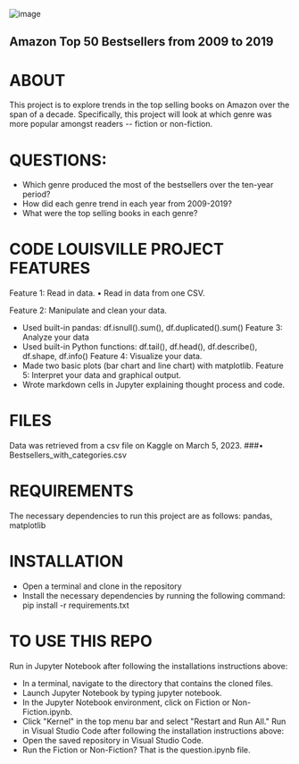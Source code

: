 
![image](https://user-images.githubusercontent.com/123043354/229025032-5524fc56-4425-4088-a0b5-aff5f66cb8ef.png)




## Amazon Top 50 Bestsellers from 2009 to 2019

# ABOUT

This project is to explore trends in the top selling books on Amazon over the span of a decade. Specifically, this project will look at which genre was more popular amongst readers -- fiction or non-fiction. 

# QUESTIONS: 
*	Which genre produced the most of the bestsellers over the ten-year period?
*	How did each genre trend in each year from 2009-2019?
*	What were the top selling books in each genre?

# CODE LOUISVILLE PROJECT FEATURES
Feature 1: Read in data.
•	Read in data from one CSV.

Feature 2: Manipulate and clean your data.
*	Used built-in pandas: df.isnull().sum(), df.duplicated().sum()
Feature 3: Analyze your data
*	Used built-in Python functions: df.tail(), df.head(), df.describe(), df.shape, df.info()
Feature 4: Visualize your data.
*	Made two basic plots (bar chart and line chart) with matplotlib.
Feature 5: Interpret your data and graphical output.
*	Wrote markdown cells in Jupyter explaining thought process and code.

# FILES
Data was retrieved from a csv file on Kaggle on March 5, 2023. 
###•	Bestsellers_with_categories.csv

# REQUIREMENTS
The necessary dependencies to run this project are as follows: pandas, matplotlib

# INSTALLATION
*	Open a terminal and clone in the repository
*	Install the necessary dependencies by running the following command: 
pip install -r requirements.txt

# TO USE THIS REPO

Run in Jupyter Notebook after following the installations instructions above:
*	In a terminal, navigate to the directory that contains the cloned files.
*	Launch Jupyter Notebook by typing jupyter notebook.
*	In the Jupyter Notebook environment, click on Fiction or Non-Fiction.ipynb.
*	Click "Kernel" in the top menu bar and select "Restart and Run All."
Run in Visual Studio Code after following the installation instructions above:
*	Open the saved repository in Visual Studio Code.
*	Run the Fiction or Non-Fiction? That is the question.ipynb file. 


